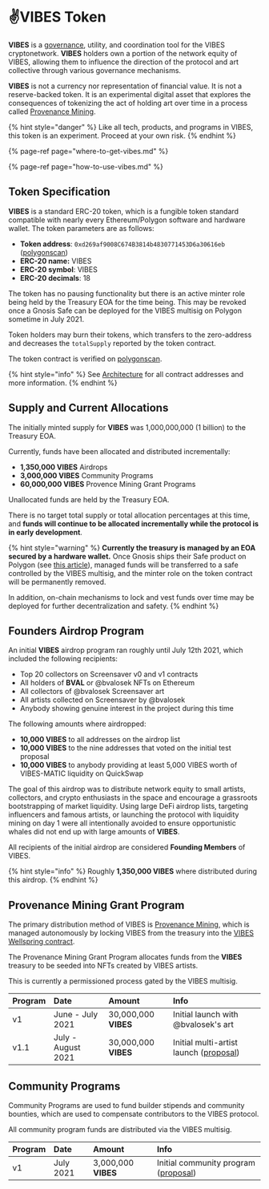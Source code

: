 # ✌️VIBES Token

**VIBES** is a [governance](../../community/governance.md), utility, and coordination tool for the VIBES cryptonetwork. **VIBES** holders own a portion of the network equity of VIBES, allowing them to influence the direction of the protocol and art collective through various governance mechanisms.

**VIBES** is not a currency nor representation of financial value. It is not a reserve-backed token. It is an experimental digital asset that explores the consequences of tokenizing the act of holding art over time in a process called [Provenance Mining](../provenance-mining.md).

{% hint style="danger" %}
Like all tech, products, and programs in VIBES, this token is an experiment. Proceed at your own risk.
{% endhint %}

{% page-ref page="where-to-get-vibes.md" %}

{% page-ref page="how-to-use-vibes.md" %}

## Token Specification

**VIBES** is a standard ERC-20 token, which is a fungible token standard compatible with nearly every Ethereum/Polygon software and hardware wallet. The token parameters are as follows:

* **Token address**: `0xd269af9008C674B3814b4830771453D6a30616eb` \([polygonscan](https://polygonscan.com/token/0xd269af9008c674b3814b4830771453d6a30616eb)\)
* **ERC-20 name:** VIBES
* **ERC-20 symbol**: VIBES
* **ERC-20 decimals**: 18

The token has no pausing functionality but there is an active minter role being held by the Treasury EOA for the time being. This may be revoked once a Gnosis Safe can be deployed for the VIBES multisig on Polygon sometime in July 2021.

Token holders may burn their tokens, which transfers to the zero-address and decreases the `totalSupply` reported by the token contract.

The token contract is verified on [polygonscan](https://polygonscan.com/token/0xd269af9008c674b3814b4830771453d6a30616eb).

{% hint style="info" %}
See [Architecture](../../resources/architecture.md) for all contract addresses and more information.
{% endhint %}

## Supply and Current Allocations

The initially minted supply for **VIBES** was 1,000,000,000 \(1 billion\) to the Treasury EOA.

Currently, funds have been allocated and distributed incrementally:

* **1,350,000 VIBES** Airdrops
* **3,000,000 VIBES** Community Programs
* **60,000,000 VIBES** Provence Mining Grant Programs

Unallocated funds are held by the Treasury EOA.

There is no target total supply or total allocation percentages at this time, and **funds will continue to be allocated incrementally while the protocol is in early development**.

{% hint style="warning" %}
**Currently the treasury is managed by an EOA secured by a hardware wallet.** Once Gnosis ships their Safe product on Polygon \(see [this article](https://blog.gnosis.pm/gnosis-safes-multichain-future-b676b5b8f431)\), managed funds will be transferred to a safe controlled by the VIBES multisig, and the minter role on the token contract will be permanently removed.

In addition, on-chain mechanisms to lock and vest funds over time may be deployed for further decentralization and safety.
{% endhint %}

## Founders Airdrop Program

An initial **VIBES** airdrop program ran roughly until July 12th 2021, which included the following recipients:

* Top 20 collectors on Screensaver v0 and v1 contracts
* All holders of **BVAL** or @bvalosek NFTs on Ethereum
* All collectors of @bvalosek Screensaver art
* All artists collected on Screensaver by @bvalosek
* Anybody showing genuine interest in the project during this time

The following amounts where airdropped:

* **10,000 VIBES** to all addresses on the airdrop list
* **10,000 VIBES** to the nine addresses that voted on the initial test proposal
* **10,000 VIBES** to anybody providing at least 5,000 VIBES worth of VIBES-MATIC liquidity on QuickSwap

The goal of this airdrop was to distribute network equity to small artists, collectors, and crypto enthusiasts in the space and encourage a grassroots bootstrapping of market liquidity. Using large DeFi airdrop lists, targeting influencers and famous artists, or launching the protocol with liquidity mining on day 1 were all intentionally avoided to ensure opportunistic whales did not end up with large amounts of **VIBES**.

All recipients of the initial airdrop are considered **Founding Members** of VIBES.

{% hint style="info" %}
Roughly **1,350,000 VIBES** where distributed during this airdrop.
{% endhint %}

## Provenance Mining Grant Program

The primary distribution method of VIBES is [Provenance Mining](../provenance-mining.md), which is managed autonomously by locking VIBES from the treasury into the [VIBES Wellspring contract](../../resources/architecture.md). 

The Provenance Mining Grant Program allocates funds from the **VIBES** treasury to be seeded into NFTs created by VIBES artists. 

This is currently a permissioned process gated by the VIBES multisig.

| Program | Date | Amount | Info |
| :--- | :--- | :--- | :--- |
| v1 | June - July 2021 | 30,000,000 **VIBES** | Initial launch with @bvalosek's art |
| v1.1 | July - August 2021 | 30,000,000 **VIBES** | Initial multi-artist launch \([proposal](https://snapshot.org/#/sickvibes.eth/proposal/QmdwL7CMqaDjha3nJvm69HtHjUSH5Ma8ozhxm7YF4aYiRh)\) |

## Community Programs

Community Programs are used to fund builder stipends and community bounties, which are used to compensate contributors to the VIBES protocol. 

All community program funds are distributed via the VIBES multisig.

| Program | Date | Amount | Info |
| :--- | :--- | :--- | :--- |
| v1 | July 2021 | 3,000,000 **VIBES** | Initial community program \([proposal](https://snapshot.org/#/sickvibes.eth/proposal/QmdwL7CMqaDjha3nJvm69HtHjUSH5Ma8ozhxm7YF4aYiRh)\) |

